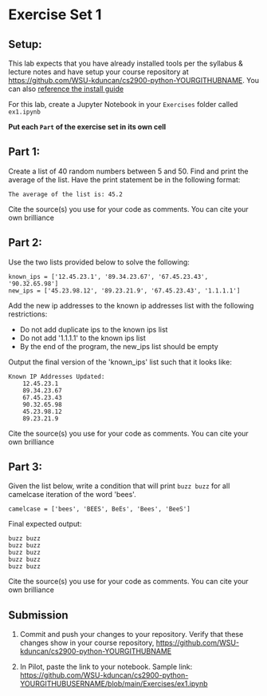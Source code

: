 # Exercise Set 1

## Setup:

This lab expects that you have already installed tools per the syllabus & lecture notes and have setup your course repository at https://github.com/WSU-kduncan/cs2900-python-YOURGITHUBNAME.  You can also [reference the install guide](https://github.com/pattonsgirl/SU2021-CS2900#Software)

For this lab, create a Jupyter Notebook in your `Exercises` folder called `ex1.ipynb`

**Put each `Part` of the exercise set in its own cell**

## Part 1:
Create a list of 40 random numbers between 5 and 50.
Find and print the average of the list.  Have the print statement be in the following format:
```
The average of the list is: 45.2
```

Cite the source(s) you use for your code as comments.  You can cite your own brilliance

## Part 2:
Use the two lists provided below to solve the following:
```
known_ips = ['12.45.23.1', '89.34.23.67', '67.45.23.43', '90.32.65.98']
new_ips = ['45.23.98.12', '89.23.21.9', '67.45.23.43', '1.1.1.1']
```
Add the new ip addresses to the known ip addresses list with the following restrictions:
- Do not add duplicate ips to the known ips list
- Do not add '1.1.1.1' to the known ips list
- By the end of the program, the new_ips list should be empty

Output the final version of the 'known_ips' list such that it looks like:
```
Known IP Addresses Updated:
    12.45.23.1
    89.34.23.67
    67.45.23.43
    90.32.65.98
    45.23.98.12
    89.23.21.9
```

Cite the source(s) you use for your code as comments.  You can cite your own brilliance

## Part 3:
Given the list below, write a condition that will print `buzz buzz` for all camelcase iteration of the word 'bees'.
```
camelcase = ['bees', 'BEES', BeEs', 'Bees', 'BeeS']
```
Final expected output:
```
buzz buzz
buzz buzz
buzz buzz
buzz buzz
buzz buzz
```

Cite the source(s) you use for your code as comments.  You can cite your own brilliance

## Submission

1. Commit and push your changes to your repository.  Verify that these changes show in your course repository, https://github.com/WSU-kduncan/cs2900-python-YOURGITHUBNAME

2. In Pilot, paste the link to your notebook.  Sample link: https://github.com/WSU-kduncan/cs2900-python-YOURGITHUBUSERNAME/blob/main/Exercises/ex1.ipynb